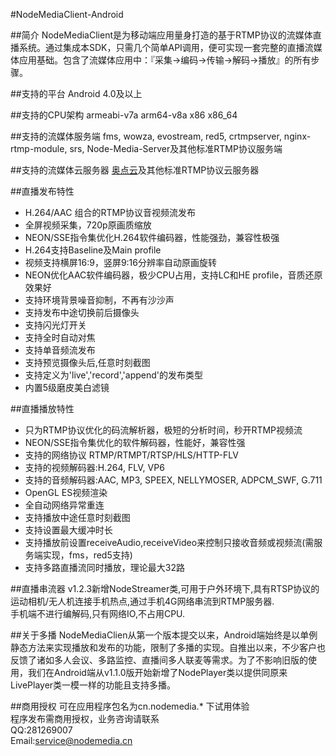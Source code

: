 #NodeMediaClient-Android

##简介
NodeMediaClient是为移动端应用量身打造的基于RTMP协议的流媒体直播系统。通过集成本SDK，只需几个简单API调用，便可实现一套完整的直播流媒体应用基础。包含了流媒体应用中：『采集->编码->传输->解码->播放』的所有步骤。

##支持的平台
Android 4.0及以上

##支持的CPU架构
armeabi-v7a arm64-v8a x86 x86_64

##支持的流媒体服务端
fms, wowza, evostream, red5, crtmpserver, nginx-rtmp-module, srs, Node-Media-Server及其他标准RTMP协议服务端

##支持的流媒体云服务器
[奥点云](http://www.aodianyun.com/)及其他标准RTMP协议云服务器

##直播发布特性
* H.264/AAC 组合的RTMP协议音视频流发布
* 全屏视频采集，720p原画质缩放
* NEON/SSE指令集优化H.264软件编码器，性能强劲，兼容性极强
* H.264支持Baseline及Main profile
* 视频支持横屏16:9，竖屏9:16分辨率自动原画旋转
* NEON优化AAC软件编码器，极少CPU占用，支持LC和HE profile，音质还原效果好
* 支持环境背景噪音抑制，不再有沙沙声
* 支持发布中途切换前后摄像头
* 支持闪光灯开关
* 支持全时自动对焦
* 支持单音频流发布
* 支持预览摄像头后,任意时刻截图
* 支持定义为'live','record','append'的发布类型
* 内置5级磨皮美白滤镜

##直播播放特性
* 只为RTMP协议优化的码流解析器，极短的分析时间，秒开RTMP视频流
* NEON/SSE指令集优化的软件解码器，性能好，兼容性强
* 支持的网络协议 RTMP/RTMPT/RTSP/HLS/HTTP-FLV
* 支持的视频解码器:H.264, FLV, VP6
* 支持的音频解码器:AAC, MP3, SPEEX, NELLYMOSER, ADPCM_SWF, G.711
* OpenGL ES视频渲染
* 全自动网络异常重连
* 支持播放中途任意时刻截图
* 支持设置最大缓冲时长
* 支持播放前设置receiveAudio,receiveVideo来控制只接收音频或视频流(需服务端实现，fms，red5支持)
* 支持多路直播流同时播放，理论最大32路

##直播串流器
v1.2.3新增NodeStreamer类,可用于户外环境下,具有RTSP协议的运动相机/无人机连接手机热点,通过手机4G网络串流到RTMP服务器.  
手机端不进行编解码,只有网络IO,不占用CPU.

##关于多播
NodeMediaClien从第一个版本提交以来，Android端始终是以单例静态方法来实现播放和发布的功能，限制了多播的实现。自推出以来，不少客户也反馈了诸如多人会议、多路监控、直播间多人联麦等需求。为了不影响旧版的使用，我们在Android端从v1.1.0版开始新增了NodePlayer类以提供同原来LivePlayer类一模一样的功能且支持多播。

##商用授权
可在应用程序包名为cn.nodemedia.* 下试用体验  
程序发布需商用授权，业务咨询请联系  
QQ:281269007  
Email:service@nodemedia.cn
